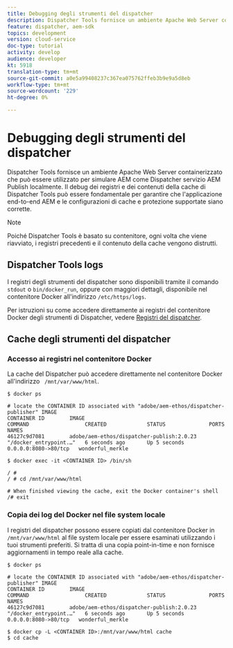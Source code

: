 ```yaml
---
title: Debugging degli strumenti del dispatcher
description: Dispatcher Tools fornisce un ambiente Apache Web Server containerizzato che può essere utilizzato per simulare AEM come Dispatcher  servizio AEM Publish localmente. Il debug dei registri e dei contenuti della cache di Dispatcher Tools può essere fondamentale per garantire che l'applicazione end-to-end AEM e le configurazioni di cache e protezione supportate siano corrette.
feature: dispatcher, aem-sdk
topics: development
version: cloud-service
doc-type: tutorial
activity: develop
audience: developer
kt: 5918
translation-type: tm+mt
source-git-commit: a0e5a99408237c367ea075762ffeb3b9e9a5d8eb
workflow-type: tm+mt
source-wordcount: '229'
ht-degree: 0%

---
```



# Debugging degli strumenti del dispatcher

Dispatcher Tools fornisce un ambiente Apache Web Server containerizzato che può essere utilizzato per simulare AEM come Dispatcher  servizio AEM Publish localmente.
Il debug dei registri e dei contenuti della cache di Dispatcher Tools può essere fondamentale per garantire che l&#39;applicazione end-to-end AEM e le configurazioni di cache e protezione supportate siano corrette.

>[!NOTE]
>
>Poiché Dispatcher Tools è basato su contenitore, ogni volta che viene riavviato, i registri precedenti e il contenuto della cache vengono distrutti.

## Dispatcher Tools logs

I registri degli strumenti del dispatcher sono disponibili tramite il comando `stdout` o `bin/docker_run`, oppure con maggiori dettagli, disponibile nel contenitore Docker all&#39;indirizzo `/etc/https/logs`.

Per istruzioni su come accedere direttamente ai registri del contenitore Docker degli strumenti di Dispatcher, vedere [Registri del dispatcher](./logs.md#dispatcher-logs).

## Cache degli strumenti del dispatcher

### Accesso ai registri nel contenitore Docker

La cache del Dispatcher può accedere direttamente nel contenitore Docker all&#39;indirizzo ` /mnt/var/www/html`.

```shell
$ docker ps

# locate the CONTAINER ID associated with "adobe/aem-ethos/dispatcher-publisher" IMAGE
CONTAINER ID        IMAGE                                       COMMAND                  CREATED             STATUS              PORTS                  NAMES
46127c9d7081        adobe/aem-ethos/dispatcher-publish:2.0.23   "/docker_entrypoint.…"   6 seconds ago       Up 5 seconds        0.0.0.0:8080->80/tcp   wonderful_merkle

$ docker exec -it <CONTAINER ID> /bin/sh

/ # 
/ # cd /mnt/var/www/html

# When finished viewing the cache, exit the Docker container's shell
/# exit
```

### Copia dei log del Docker nel file system locale

I registri del dispatcher possono essere copiati dal contenitore Docker in `/mnt/var/www/html` al file system locale per essere esaminati utilizzando i tuoi strumenti preferiti. Si tratta di una copia point-in-time e non fornisce aggiornamenti in tempo reale alla cache.

```shell
$ docker ps

# locate the CONTAINER ID associated with "adobe/aem-ethos/dispatcher-publisher" IMAGE
CONTAINER ID        IMAGE                                       COMMAND                  CREATED             STATUS              PORTS                  NAMES
46127c9d7081        adobe/aem-ethos/dispatcher-publish:2.0.23   "/docker_entrypoint.…"   6 seconds ago       Up 5 seconds        0.0.0.0:8080->80/tcp   wonderful_merkle

$ docker cp -L <CONTAINER ID>:/mnt/var/www/html cache 
$ cd cache
```

